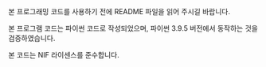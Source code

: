 본 프로그래밍 코드를 사용하기 전에 README 파일을 읽어 주시길 바랍니다.

본 프로그램 코드는 파이썬 코드로 작성되었으며,
파이썬 3.9.5 버전에서 동작하는 것을 검증하였습니다.

본 코드는 NIF 라이센스를 준수합니다.